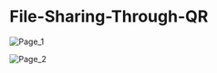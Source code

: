 # File-Sharing-Through-QR

![Page_1](https://github.com/user-attachments/assets/46707f3b-829a-4e89-8967-de5493df945e)

![Page_2](https://github.com/user-attachments/assets/151940da-afd6-4e48-a53f-5e5806960e97)

